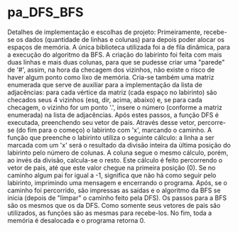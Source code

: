 # pa_DFS_BFS

Detalhes de implementação e escolhas de projeto:
Primeiramente, recebe-se os dados (quantidade de linhas e colunas) para depois poder alocar os espaços de memória. A única biblioteca utilizada foi a de fila dinâmica, para a execução do algoritmo da BFS.
A criação do labirinto foi feita com mais duas linhas e mais duas colunas, para que se pudesse criar uma "parede" de '#', assim, na hora da checagem dos vizinhos, não existe o risco de haver algum ponto como lixo de memória.
Cria-se também uma matriz enumerada que serve de auxiliar para a implementação da lista de adjacências: para cada vértice da matriz (cada espaço no labirinto) são checados seus 4 vizinhos (esq, dir, acima, abaixo) e, se para cada checagem, o vizinho for um ponto '.', insere o número (conforme a matriz enumerada) na lista de adjacências.
Após estes passos, a função DFS é executada, preenchendo seu vetor de pais. Através desse vetor, percorre-se (do fim para o começo) o labirinto com 'x', marcando o caminho. A função que preenche o labirinto utiliza o seguinte cálculo: a linha a ser marcada com um 'x' será o resultado da divisão inteira da última posição do labirinto pelo número de colunas. A coluna segue o mesmo cálculo, porém, ao invés da divisão, calcula-se o resto. Este cálculo é feito percorrendo o vetor de pais, até que este valor chegue na primeira posição (0).
Se no caminho algum pai for igual a -1, significa que não há como seguir pelo labirinto, imprimindo uma mensagem e encerrando o programa.
Após, se o caminho foi percorrido, são impressas as saídas e o algoritmo da BFS se inicia (depois de "limpar" o caminho feito pela DFS). Os passos para a BFS são os mesmos que os da DFS. Como somente seus vetores de pais são utilizados, as funções são as mesmas para recebe-los.
No fim, toda a memória é desalocada e o programa retorna 0.
